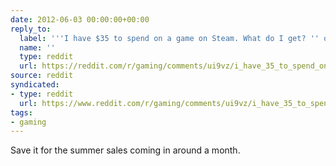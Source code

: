 ```yaml
---
date: 2012-06-03 00:00:00+00:00
reply_to:
  label: '''I have $35 to spend on a game on Steam. What do I get? '' on /r/gaming'
  name: ''
  type: reddit
  url: https://reddit.com/r/gaming/comments/ui9vz/i_have_35_to_spend_on_a_game_on_steam_what_do_i/
source: reddit
syndicated:
- type: reddit
  url: https://www.reddit.com/r/gaming/comments/ui9vz/i_have_35_to_spend_on_a_game_on_steam_what_do_i/c4vlsvp/
tags:
- gaming
---
```


Save it for the summer sales coming in around a month.